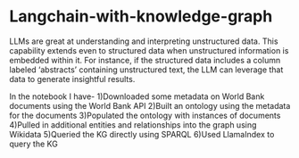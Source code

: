 # Langchain-with-knowledge-graph
LLMs are great at understanding and interpreting unstructured data. This capability extends even to structured data when unstructured information is embedded within it. For instance, if the structured data includes a column labeled ‘abstracts’ containing unstructured text, the LLM can leverage that data to generate insightful results.


In the notebook I have-
1)Downloaded some metadata on World Bank documents using the World Bank API
2)Built an ontology using the metadata for the documents
3)Populated the ontology with instances of documents
4)Pulled in additional entities and relationships into the graph using Wikidata
5)Queried the KG directly using SPARQL
6)Used LlamaIndex to query the KG
